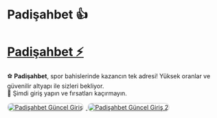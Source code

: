 # Padişahbet 👍
# <a href="https://heylink.me/denemebonusu2025/" title="Padişahbet Güncel Giriş">Padişahbet ⚡</a>

⚽ **Padişahbet**, spor bahislerinde kazancın tek adresi! Yüksek oranlar ve güvenilir altyapı ile sizleri bekliyor.  
🎯 Şimdi giriş yapın ve fırsatları kaçırmayın.

<div>
<a href="https://heylink.me/denemebonusu2025/" title="Padişahbet Güncel Giriş">
<img src="https://i.ibb.co/YjtLwQ8/cats.jpg" alt="Padişahbet Güncel Giriş" style="max-width: 48%; border: 2px solid #ddd; border-radius: 10px; margin-right: 1%;">
</a>
<a href="https://heylink.me/denemebonusu2025/" title="Padişahbet Güncel Giriş">
<img src="https://i.ibb.co/VHdrjnQ/df.jpg" alt="Padişahbet Güncel Giriş 2" style="max-width: 48%; border: 2px solid #ddd; border-radius: 10px;">
</a>
</div>

